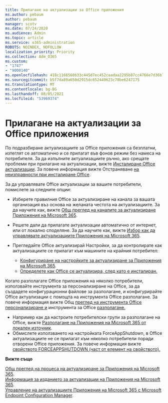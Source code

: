 ```yaml
---
title: Прилагане на актуализации за Office приложения
ms.author: pebaum
author: pebaum
manager: scotv
ms.date: 07/24/2020
ms.audience: Admin
ms.topic: article
ms.service: o365-administration
ROBOTS: NOINDEX, NOFOLLOW
localization_priority: Priority
ms.collection: Adm_O365
ms.custom:
- "1747"
- "9000140"
ms.openlocfilehash: 418c1166560b33c445d7ec452caadaa2295b87cc4766e7d36b7d711abb81a48e
ms.sourcegitcommit: b5f7da89a650d2915dc652449623c78be6247175
ms.translationtype: MT
ms.contentlocale: bg-BG
ms.lasthandoff: 08/05/2021
ms.locfileid: "53969374"
---
```

# <a name="apply-updates-for-office-apps"></a>Прилагане на актуализации за Office приложения

По подразбиране актуализациите за Office приложения са безплатни, изтеглят се автоматично и се прилагат във фонов режим без намеса на потребителя. За да изпълните актуализациите ръчно, ако срещате проблеми при прилагане на актуализации, вижте [Инсталиране Office актуализации](https://support.office.com/article/install-office-updates-2ab296f3-7f03-43a2-8e50-46de917611c5). За повече информация вижте Отстраняване [на неизправности при инсталиране Office](https://support.microsoft.com/office/troubleshoot-installing-office-35ff2def-e0b2-4dac-9784-4cf212c1f6c2?ui=en-us&rs=en-us&ad=us#O365Plans=signinorgid).

За да управлявате Office актуализации за вашите потребители, помислете за следните опции:

- Изберете правилния Office за актуализиране на канала за вашата организация въз основа на желаната честота на актуализациите. За да научите как, вижте [Общ преглед на каналите за актуализиране Приложения на Microsoft 365](https://docs.microsoft.com/deployoffice/overview-of-update-channels-for-office-365-proplus).

- Решете дали да прилагате актуализации автоматично от интернет, или от локално споделяне. За да научите как, вижте [Избор как да управлявате актуализациите Приложения на Microsoft 365](https://docs.microsoft.com/deployoffice/choose-how-to-manage-updates-to-office-365-proplus).

- Прегледайте Office актуализирай Настройки, за да контролирате как актуализациите се прилагат към машините на крайния потребител:

    - [Конфигуриране на настройките за актуализиране за Приложения на Microsoft 365](https://docs.microsoft.com/deployoffice/configure-update-settings-for-office-365-proplus).
    - [Определете как Office се актуализира, след като е инсталиран.](https://docs.microsoft.com/deployoffice/configuration-options-for-the-office-2016-deployment-tool#updates-element)

Когато разполагате Office приложения на няколко потребители, използвайте инструмента за персонализиране на Office, за да създадете конфигурационни файлове за разполагане, и конфигурирайте Office актуализации с помощта на инструмента Office разполагане. За повече информация вижте Общ [преглед на инструмента Office персонализиране и](https://docs.microsoft.com/DeployOffice/overview-of-the-office-customization-tool-for-click-to-run) инструмента за Office [разполагане.](https://go.microsoft.com/fwlink/p/?LinkID=626065)

- Например как да настроите потребителски групи за разполагане на Office, вижте [Разполагане на Приложения на Microsoft 365 от локален източник](https://docs.microsoft.com/deployoffice/deploy-office-365-proplus-from-a-local-source).
-   Обмислете използването на настройката ForceAppShutdown, в Office актуализациите не се прилагат към няколко потребители поради отворени Office приложения. За повече информация вижте [свойството FORCEAPPSHUTDOWN (част от елемент на свойството).](https://docs.microsoft.com/deployoffice/configuration-options-for-the-office-2016-deployment-tool#forceappshutdown-property-part-of-property-element) 

**Вижте също**

[Общ преглед на процеса на актуализиране за Приложения на Microsoft 365](https://docs.microsoft.com/deployoffice/overview-of-the-update-process-for-office-365-proplus).  
[Информация за изданието за актуализации на Приложения на Microsoft 365](https://docs.microsoft.com/officeupdates/release-notes-office365-proplus).  
[Управление на актуализациите Приложения на Microsoft 365 с Microsoft Endpoint Configuration Manager](https://docs.microsoft.com/deployoffice/manage-updates-to-office-365-proplus-with-system-center-configuration-manager).  
